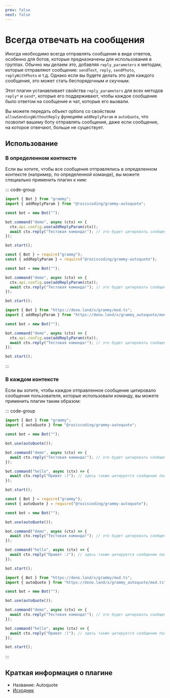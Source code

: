 ```yaml
---
prev: false
next: false
---
```


# Всегда отвечать на сообщения

Иногда необходимо всегда отправлять сообщения в виде ответов, особенно для ботов, которые предназначены для использования в группах.
Обычно мы делаем это, добавляя `reply_parameters` к методам, которые отправляют сообщение: `sendText`, `reply`, `sendPhoto`, `replyWithPhoto` и т.д.
Однако если вы будете делать это для каждого сообщения, это может стать беспорядочным и скучным.

Этот плагин устанавливает свойства `reply_parameters` для всех методов `reply*` и `send*`, которые его поддерживают, чтобы каждое сообщение было ответом на сообщение и чат, которые его вызвали.

Вы можете передать объект options со свойством `allowSendingWithoutReply` функциям `addReplyParam` и `autoQuote`, что позволит вашему боту отправлять сообщения, даже если сообщение, на которое отвечают, больше не существует.

## Использование

### В определенном контексте

Если вы хотите, чтобы все сообщения отправлялись в определенном контексте (например, по определенной команде), вы можете специально применить плагин к ним:

::: code-group

```ts [TypeScript]
import { Bot } from "grammy";
import { addReplyParam } from "@roziscoding/grammy-autoquote";

const bot = new Bot("");

bot.command("demo", async (ctx) => {
  ctx.api.config.use(addReplyParam(ctx));
  await ctx.reply("Тестовая команда!"); // это будет цитировать сообщение пользователя
});

bot.start();
```

```js [JavaScript]
const { Bot } = require("grammy");
const { addReplyParam } = require("@roziscoding/grammy-autoquote");

const bot = new Bot("");

bot.command("demo", async (ctx) => {
  ctx.api.config.use(addReplyParam(ctx));
  await ctx.reply("Тестовая команда!"); // это будет цитировать сообщение пользователя
});

bot.start();
```

```ts [Deno]
import { Bot } from "https://deno.land/x/grammy/mod.ts";
import { addReplyParam } from "https://deno.land/x/grammy_autoquote/mod.ts";

const bot = new Bot("");

bot.command("demo", async (ctx) => {
  ctx.api.config.use(addReplyParam(ctx));
  await ctx.reply("Тестовая команда!"); // это будет цитировать сообщение пользователя
});

bot.start();
```

:::

### В каждом контексте

Если вы хотите, чтобы каждое отправленное сообщение цитировало сообщения пользователя, которые использовали команду, вы можете применить плагин таким образом:

::: code-group

```ts [TypeScript]
import { Bot } from "grammy";
import { autoQuote } from "@roziscoding/grammy-autoquote";

const bot = new Bot("");

bot.use(autoQuote());

bot.command("demo", async (ctx) => {
  await ctx.reply("Тестовая команда!"); // это будет цитировать сообщение пользователя
});

bot.command("hello", async (ctx) => {
  await ctx.reply("Привет :)"); // здесь также цитируется сообщение пользователя
});

bot.start();
```

```js [JavaScript]
const { Bot } = require("grammy");
const { autoQuote } = require("@roziscoding/grammy-autoquote");

const bot = new Bot("");

bot.use(autoQuote());

bot.command("demo", async (ctx) => {
  await ctx.reply("Тестовая команда!"); // это будет цитировать сообщение пользователя
});

bot.command("hello", async (ctx) => {
  await ctx.reply("Привет :)"); // здесь также цитируется сообщение пользователя
});

bot.start();
```

```ts [Deno]
import { Bot } from "https://deno.land/x/grammy/mod.ts";
import { autoQuote } from "https://deno.land/x/grammy_autoquote/mod.ts";

const bot = new Bot("");

bot.use(autoQuote());

bot.command("demo", async (ctx) => {
  await ctx.reply("Тестовая команда!"); // это будет цитировать сообщение пользователя
});

bot.command("hello", async (ctx) => {
  await ctx.reply("Привет :)"); // здесь также цитируется сообщение пользователя
});

bot.start();
```

:::

## Краткая информация о плагине

- Название: Autoquote
- [Исходник](https://github.com/roziscoding/grammy-autoquote)

